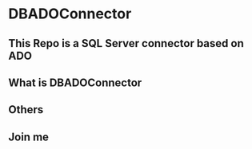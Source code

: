 # DBADOConnector
This Repo is a SQL Server connector based on ADO
-
##  What is DBADOConnector

##  Others


##  Join me



